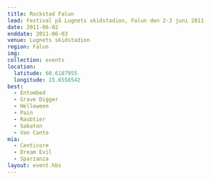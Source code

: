 ```yaml
---
title: Rockstad Falun
lead: Festival på Lugnets skidstadion, Falun den 2-3 juni 2011
date: 2011-06-02
enddate: 2011-06-03
venue: Lugnets skidstadion
region: Falun
img:
collection: events
location:
  latitude: 60.6187955
  longitude: 15.6558542
best:
  - Entombed
  - Grave Digger
  - Helloween
  - Pain
  - Raubtier
  - Sabaton
  - Van Canto
mia:
  - Centicore
  - Dream Evil
  - Sparzanza
layout: event.hbs
---
```

